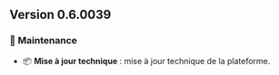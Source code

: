 ## Version 0.6.0039

### 🔧 Maintenance

- 📦 **Mise à jour technique** : mise à jour technique de la plateforme.
